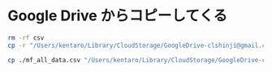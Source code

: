 # Google Drive からコピーしてくる

```bash
rm -rf csv
cp -r "/Users/kentaro/Library/CloudStorage/GoogleDrive-clshinji@gmail.com/マイドライブ/_共有NGYM/03おかね/Moneyfoward/csv" ./csv
```

```bash
cp ./mf_all_data.csv "/Users/kentaro/Library/CloudStorage/GoogleDrive-clshinji@gmail.com/マイドライブ/_共有NGYM/03おかね/Moneyfoward/mf_all_data.csv"
```